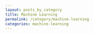 ```yaml
---
layout: posts_by_category
title: Machine Learning
permalink: /category/machine-learning
categories: machine-learning
---
```

